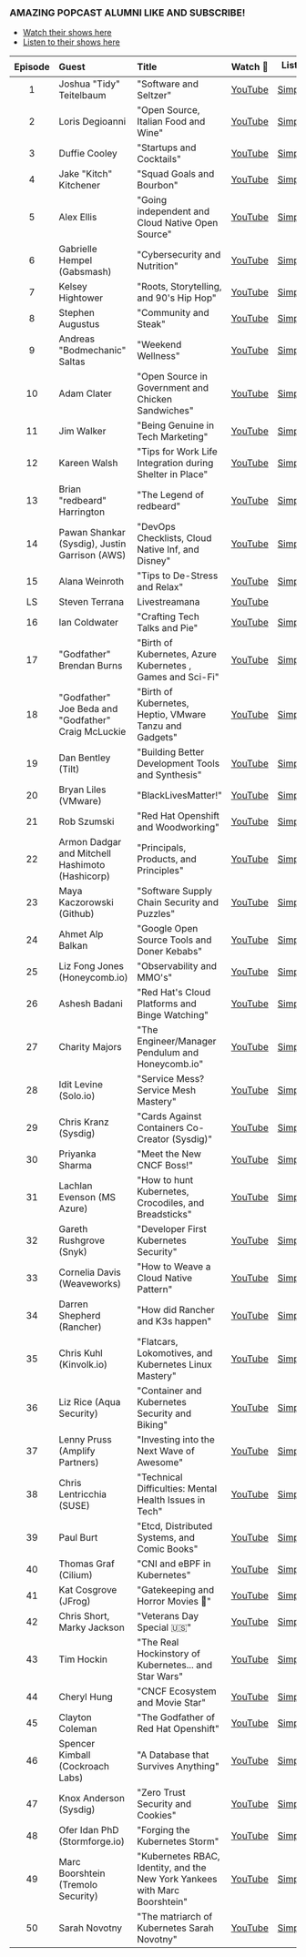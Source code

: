 ### AMAZING POPCAST ALUMNI LIKE AND SUBSCRIBE!
* [Watch their shows here](http://bit.ly/3fC7sxd)
* [Listen to their shows here](http://bit.ly/35MXfte)

| Episode | Guest | Title | Watch :movie_camera: | Listen :speaker: |
| :---:     | :---  | :--- | :---: | :---:  |
| 1 | Joshua "Tidy" Teitelbaum | "Software and Seltzer" | [YouTube](https://youtu.be/3MB9sTL6IBI) | [Simplecast](https://popcast-d9f7b6dc.simplecast.com/episodes/software-and-seltzer) |
| 2 | Loris Degioanni | "Open Source, Italian Food and Wine" | [YouTube](https://youtu.be/VCreK1ar2jk) | [Simplecast](https://popcast-d9f7b6dc.simplecast.com/episodes/loris-degioanni-founder-of-sysdig-open-source-italian-food-and-wine) |
| 3 | Duffie Cooley | "Startups and Cocktails" | [YouTube](https://youtu.be/xUosmgEV_uA) | [Simplecast](https://popcast-d9f7b6dc.simplecast.com/episodes/episode-3-startups-and-cocktails-with-duffie-coolie-vmware) |
| 4 | Jake "Kitch" Kitchener | "Squad Goals and Bourbon" | [YouTube](https://youtu.be/dNoxLQZP2tE) | [Simplecast](https://popcast-d9f7b6dc.simplecast.com/episodes/episode-4-squad-goals-and-bourbon-with-ibms-jake-kitch-kitchener) |
| 5 | Alex Ellis | "Going independent and Cloud Native Open Source" | [YouTube](https://youtu.be/66mMC9w-dM4) | [Simplecast](https://popcast-d9f7b6dc.simplecast.com/episodes/episode-5-going-freelance-and-rpi-with-alex-ellis) |
| 6 | Gabrielle Hempel (Gabsmash) | "Cybersecurity and Nutrition" | [YouTube](https://youtu.be/llFUfe2a1h8) | [Simplecast](https://popcast-d9f7b6dc.simplecast.com/episodes/episode-6-gabrielle-hempel-gabsmash-cybersecurity-and-nutrition) |
| 7 | Kelsey Hightower | "Roots, Storytelling, and 90's Hip Hop" | [YouTube](https://youtu.be/mLXRFgptKYk) | [Simplecast](https://popcast-d9f7b6dc.simplecast.com/episodes/popcast-episode-7-roots-storytelling-and-90s-hip-hop-with-googles-kelsey-hightower) |
| 8 | Stephen Augustus | "Community and Steak" | [YouTube](https://youtu.be/zTxSst5UTXQ) | [Simplecast](https://popcast-d9f7b6dc.simplecast.com/episodes/episode-8-community-and-steak-with-stephen-augustus) |
| 9 | Andreas "Bodmechanic" Saltas | "Weekend Wellness" | [YouTube](https://youtu.be/gYxfeREr548) | [Simplecast](https://popcast-d9f7b6dc.simplecast.com/episodes/popcast-episode-9-weekend-wellness-with-andreas-bodmechanic-saltas) |
| 10 | Adam Clater | "Open Source in Government and Chicken Sandwiches" | [YouTube](https://youtu.be/pXfEErt6xmA) | [Simplecast](https://popcast-d9f7b6dc.simplecast.com/episodes/episode-10-adam-clater-redhat-open-source-in-government-and-chicken-sandwiches) |
| 11 | Jim Walker | "Being Genuine in Tech Marketing" | [YouTube](https://youtu.be/y-Z1YpAQH5E) | [Simplecast](https://popcast-d9f7b6dc.simplecast.com/episodes/episode-11-jim-walker-cockroach-labs-being-genuine-in-tech-marketing) |
| 12 | Kareen Walsh | "Tips for Work Life Integration during Shelter in Place" | [YouTube](https://youtu.be/_czQ_RxEetY) | [Simplecast](https://popcast-d9f7b6dc.simplecast.com/episodes/episode-12-weekend-wellness-tips-for-work-life-integration-during-shelter-in-place-with-kareen-walsh) |
| 13 | Brian "redbeard" Harrington | "The Legend of redbeard" | [YouTube](https://youtu.be/n3_5nVFq-yM) | [Simplecast](https://popcast-d9f7b6dc.simplecast.com/episodes/episode-13-the-legend-of-redbeard) |
| 14 | Pawan Shankar (Sysdig), Justin Garrison (AWS) | "DevOps Checklists, Cloud Native Inf, and Disney" | [YouTube](https://youtu.be/KGD84C0tOLc) | [Simplecast](https://popcast-d9f7b6dc.simplecast.com/episodes/episode-14-devops-checklists-cloud-native-inf-and-disney) |
| 15 | Alana Weinroth | "Tips to De-Stress and Relax" | [YouTube](https://youtu.be/5hUkwYIjgq8) | [Simplecast](https://popcast-d9f7b6dc.simplecast.com/episodes/episode-15-weekend-wellness-tips-to-de-stress-and-relax-with-alana-weinroth) |
| LS | Steven Terrana | Livestreamana | [YouTube](https://youtu.be/7XIRkbUwf30) | - |
| 16 | Ian Coldwater | "Crafting Tech Talks and Pie" | [YouTube](https://youtu.be/OZi63Nkl2Do) | [Simplecast](https://popcast-d9f7b6dc.simplecast.com/episodes/episode-16-crafting-talks-and-pie-with-ian-coldwater) |
| 17 | "Godfather" Brendan Burns | "Birth of Kubernetes, Azure Kubernetes , Games and Sci-Fi" | [YouTube](https://youtu.be/EnVJ2lwaADw) | [Simplecast](https://popcast-d9f7b6dc.simplecast.com/episodes/episode-17-games-sci-fi-birth-of-kubernetes-azure-kubernetes-with-godfather-brendan-burns) |
| 18 | "Godfather" Joe Beda and "Godfather" Craig McLuckie | "Birth of Kubernetes, Heptio, VMware Tanzu and Gadgets" | [YouTube](https://youtu.be/BdziTqhrGeo) | [Simplecast](https://popcast-d9f7b6dc.simplecast.com/episodes/episode-18-gadgets-the-birth-of-kubernetes-heptio-and-vmware-tanzu-with-godfathers-beda-and-mcluckie) |
| 19 | Dan Bentley (Tilt) | "Building Better Development Tools and Synthesis" | [YouTube](https://youtu.be/rcVjocm7phg) | [Simplecast](https://popcast-d9f7b6dc.simplecast.com/episodes/episode-19-tilts-dan-bentley-talks-making-developers-more-productive-and-synthesis) |
| 20 | Bryan Liles (VMware) | "BlackLivesMatter!" | [YouTube](https://youtu.be/SEy6TOd1g70) | [Simplecast](https://popcast-d9f7b6dc.simplecast.com/episodes/episode-20-bryan-liles) |
| 21 | Rob Szumski | "Red Hat Openshift and Woodworking" | [YouTube](https://youtu.be/ulxaiDAc8Lw) | [Simplecast](https://popcast-d9f7b6dc.simplecast.com/episodes/episode-21-rob-szumski-talks-red-hat-openshift-and-woodworking) |
| 22 | Armon Dadgar and Mitchell Hashimoto (Hashicorp) | "Principals, Products, and Principles" | [YouTube](https://youtu.be/5dJaVWutsh0) | [Simplecast](https://popcast-d9f7b6dc.simplecast.com/episodes/episode-22-principals-products-and-principles-at-hashicorp-armon-dadgar-and-mitchell-hashimoto) |
| 23 | Maya Kaczorowski (Github) | "Software Supply Chain Security and Puzzles" | [YouTube](https://youtu.be/OoOnaXTRbEs) | [Simplecast](https://popcast-d9f7b6dc.simplecast.com/episodes/episode-23-githubs-maya-kaczorowski-on-software-supply-chain-security-and-puzzles) |
| 24 | Ahmet Alp Balkan | "Google Open Source Tools and Doner Kebabs" | [YouTube](https://youtu.be/LAzhp1zF5jA) | [Simplecast](https://popcast-d9f7b6dc.simplecast.com/episodes/episode-24-google-open-source-tools-and-kebabs-with-ahmet-alp-balkan) |
| 25 | Liz Fong Jones (Honeycomb.io) | "Observability and MMO's" | [YouTube](https://youtu.be/E3fIrnC7r9Q) | [Simplecast](https://popcast-d9f7b6dc.simplecast.com/episodes/episode-25) |
| 26 | Ashesh Badani | "Red Hat's Cloud Platforms and Binge Watching" | [YouTube](https://youtu.be/57Rwbode09M) | [Simplecast](https://popcast-d9f7b6dc.simplecast.com/episodes/episode-26-red-hats-cloud-platforms-and-binge-watching-with-ashesh-badani) |
| 27 | Charity Majors | "The Engineer/Manager Pendulum and Honeycomb.io" | [YouTube](https://youtu.be/5Vle0MBRUtw) | [Simplecast](https://popcast-d9f7b6dc.simplecast.com/episodes/episode-27-the-engineer-manager-pendulum-and-honeycombio-with-charity-majors) |
| 28 | Idit Levine (Solo.io) | "Service Mess? Service Mesh Mastery" | [YouTube](https://youtu.be/0CkY5kpj9gY) | [Simplecast](https://popcast-d9f7b6dc.simplecast.com/episodes/episode-28-service-mess-service-mesh-mastery-with-idit-levine-soloio) |
| 29 | Chris Kranz (Sysdig) | "Cards Against Containers Co-Creator (Sysdig)" | [YouTube](https://youtu.be/5FBSMNYb9aI) | [Simplecast](https://popcast-d9f7b6dc.simplecast.com/episodes/episode-29-cards-against-containers-co-creator-sysdigs-chris-kranz) |
| 30 | Priyanka Sharma | "Meet the New CNCF Boss!" | [YouTube](https://youtu.be/bUJeCMfNDzc) | [Simplecast](https://popcast-d9f7b6dc.simplecast.com/episodes/episode-30-meet-the-new-boss-cncf-gm-priyanka-sharma) |
| 31 | Lachlan Evenson (MS Azure) | "How to hunt Kubernetes, Crocodiles, and Breadsticks" | [YouTube](https://youtu.be/_8M29rTF3vc) | [Simplecast](https://popcast-d9f7b6dc.simplecast.com/episodes/episode-31-how-to-hunt-kubernetes-crocodiles-and-breadsticks-with-lachlan-evenson) |
| 32 | Gareth Rushgrove (Snyk) | "Developer First Kubernetes Security" | [YouTube](https://youtu.be/ZaE5h3mmD6U) | [Simplecast](https://popcast-d9f7b6dc.simplecast.com/episodes/episode-32-how-to-put-the-developer-first-in-kubernetes-security-with-snyks-gareth-rushgrove) |
| 33 | Cornelia Davis (Weaveworks) | "How to Weave a Cloud Native Pattern" | [YouTube](https://youtu.be/ZLyZWIgavvg) | [Simplecast](https://popcast-d9f7b6dc.simplecast.com/episodes/episode-33-how-to-weave-a-cloud-native-pattern-with-weaveworks-cornelia-davis) |
| 34 | Darren Shepherd (Rancher) | "How did Rancher and K3s happen" | [YouTube](https://youtu.be/hkwDGXvOoEQ) | [Simplecast](https://popcast-d9f7b6dc.simplecast.com/episodes/episode-34-how-did-rancher-and-k3s-happen-with-darren-shepard) |
| 35 | Chris Kuhl (Kinvolk.io) | "Flatcars, Lokomotives, and Kubernetes Linux Mastery" | [YouTube](https://youtu.be/RUWkfdV0vmI) | [Simplecast](https://popcast-d9f7b6dc.simplecast.com/episodes/episode-35-flatcars-lokomotives-and-kubernetes-linux-mastery-with-kinvolks-chris-kuhl) |
| 36 | Liz Rice (Aqua Security) | "Container and Kubernetes Security and Biking" | [YouTube](https://youtu.be/hXZaJQzlbgw) | [Simplecast](https://popcast-d9f7b6dc.simplecast.com/episodes/episode-36-container-and-kubernetes-security-with-liz-rice) |
| 37 | Lenny Pruss (Amplify Partners) | "Investing into the Next Wave of Awesome" | [YouTube](https://youtu.be/sOo_gkBBtxQ) | [Simplecast](https://popcast-d9f7b6dc.simplecast.com/episodes/episode-37-investing-into-the-next-wave-of-awesome-with-lenny-pruss) |
| 38 | Chris Lentricchia (SUSE) | "Technical Difficulties: Mental Health Issues in Tech" | [YouTube](https://youtu.be/6ClKfnp0F4A) | [Simplecast](https://popcast-d9f7b6dc.simplecast.com/episodes/episode-38-technical-difficulties-mental-health-issues-in-tech-with-chris-lentricchia) |
| 39 | Paul Burt | "Etcd, Distributed Systems, and Comic Books" | [YouTube](https://youtu.be/Hn7icoNb8WM) | [Simplecast](https://popcast-d9f7b6dc.simplecast.com/episodes/episode-39-etcd-distributed-systems-and-comic-books-with-paul-burt) |
| 40 | Thomas Graf (Cilium) | "CNI and eBPF in Kubernetes" | [YouTube](https://youtu.be/XezvY056PJQ) | [Simplecast](https://popcast-d9f7b6dc.simplecast.com/episodes/episode40-cni-and-ebpf-in-kubernetes-with-cilliums-thomas-graf) |
| 41 | Kat Cosgrove (JFrog) | "Gatekeeping and Horror Movies :jack_o_lantern:" | [YouTube](https://youtu.be/ASqfIPDnXgg) | [Simplecast](https://popcast-d9f7b6dc.simplecast.com/episodes/episode-41-halloween-special-gatekeeping-and-horror-movies-with-jfrogs-kat-cosgrove) |
| 42 | Chris Short, Marky Jackson | "Veterans Day Special :us:" | [YouTube](https://youtu.be/EEjiYVYdwwk) | [Simplecast](https://popcast-d9f7b6dc.simplecast.com/episodes/episode-42-veterans-day-special-with-red-hats-chris-short-and-marky-jackson) |
| 43 | Tim Hockin | "The Real Hockinstory of Kubernetes... and Star Wars" | [YouTube](https://youtu.be/jVeXw-AYe7o) | [Simplecast](https://popcast-d9f7b6dc.simplecast.com/episodes/episode-43-the-real-hockinstory-of-kubernetes-and-star-wars) |
| 44 | Cheryl Hung | "CNCF Ecosystem and Movie Star" | [YouTube](https://youtu.be/wwlxC1Zc9-o) | [Simplecast](https://popcast-d9f7b6dc.simplecast.com/episodes/episode-44-cncf-ecosystem-and-movie-star-cheryl-hung) |
| 45 | Clayton Coleman | "The Godfather of Red Hat Openshift" | [YouTube](https://youtu.be/GK5y-efj-co) | [Simplecast](https://popcast-d9f7b6dc.simplecast.com/episodes/episode-45-the-godfather-of-red-hat-openshift-clayton-coleman) |
| 46 | Spencer Kimball (Cockroach Labs) | "A Database that Survives Anything" | [YouTube](https://youtu.be/H-R8qgXxFb0) | [Simplecast](https://popcast-d9f7b6dc.simplecast.com/episodes/episode-46-a-database-that-survives-anything-with-cockroach-labs-spencer-kimball) |
| 47 | Knox Anderson (Sysdig) | "Zero Trust Security and Cookies" | [YouTube](https://youtu.be/QF18Sxx1UsA) | [Simplecast](https://popcast-d9f7b6dc.simplecast.com/episodes/episode-47-zero-trust-security-and-cookies-with-sysdigs-knox-anderson) |
| 48 | Ofer Idan PhD (Stormforge.io) | "Forging the Kubernetes Storm" | [YouTube](https://t.co/oLogpHzHqU?amp=1) | [Simplecast](https://popcast-d9f7b6dc.simplecast.com/episodes/episode-48-forging-the-kubernetes-storm-with-stormforgeios-ofer-idan) |
| 49 | Marc Boorshtein (Tremolo Security) | "Kubernetes RBAC, Identity, and the New York Yankees with Marc Boorshtein" | [YouTube](https://youtu.be/BBBlHy4uZw8) | [Simplecast](https://popcast-d9f7b6dc.simplecast.com/episodes/episode-49-kubernetes-rbac-identity-and-the-new-york-yankees-with-marc-boorshtein) |
| 50 | Sarah Novotny | "The matriarch of Kubernetes Sarah Novotny" | [YouTube](https://youtu.be/A34W9ItZD84) | [Simplecast](https://popcast-d9f7b6dc.simplecast.com/episodes/episode-50-the-matriarch-of-kubernetes-sarah-novotny) |
